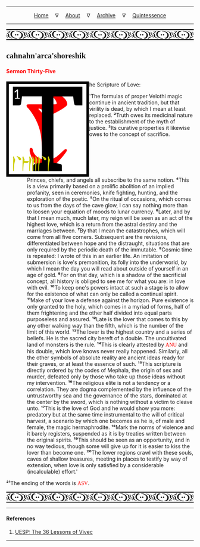 
---

<!--- Local CSS Font Loading -->

<style>
@font-face {
    font-family: HayghinDaedric;
    src: url('../../../../../assets/fonts/ttf/HayghinDaedric.ttf') format('truetype');
    font-weight: medium;
    font-style: normal;
}
</style>

<!--- Jekyll Page Links -->

<center>
<a href="../../../../../index.html">Home</a>
&emsp;&nabla;&emsp;
<a href="../../../../archive/about.html">About</a>
&emsp;&nabla;&emsp;
<a href="../../../../archive/index.html">Archive</a>
&emsp;&nabla;&emsp;
<a href="../../../index.html">Quintessence</a>
</center>

<!--- Markdown Body Below: -->

---

<img align="center" alt="Bordering" src="../../../../../assets/images/symbols/velothi_pattern_long_by_lukkar.svg">

## <span style="font-family:HayghinDaedric">cahnahn'arca'shoreshik</span>

#### <span style="color:red">Sermon Thirty-Five</span>

<img align="left" alt="T" src="../../../project/resources/initials/svg/vivec/initial_35.svg">he Scripture of Love:

'The formulas of proper Velothi magic continue in ancient tradition, but that virility is dead, by which I mean at least replaced.
<b>&sup2;</b>Truth owes its medicinal nature to the establishment of the myth of justice.
<b>&sup3;</b>Its curative properties it likewise owes to the concept of sacrifice.
<span style="display:inline-block;padding-left:4em">Princes, chiefs, and angels all subscribe to the same notion.
<b>&#8308;</b>This is a view primarily based on a prolific abolition of an implied profanity, seen in ceremonies, knife fighting, hunting, and the exploration of the poetic.
<b>&#8309;</b>On the ritual of occasions, which comes to us from the days of the cave glow, I can say nothing more than to loosen your equation of moods to lunar currency.
<b>&#8310;</b>Later, and by that I mean much, much later, my reign will be seen as an act of the highest love, which is a return from the astral destiny and the marriages between.
<b>&#8311;</b>By that I mean the catastrophes, which will come from all five corners. Subsequent are the revisions, differentiated between hope and the distraught, situations that are only required by the periodic death of the immutable.
<b>&#8312;</b>Cosmic time is repeated: I wrote of this in an earlier life. An imitation of submersion is love's premonition, its folly into the underworld, by which I mean the day you will read about outside of yourself in an age of gold.
<b>&#8313;</b>For on that day, which is a shadow of the sacrificial concept, all history is obliged to see me for what you are: in love with evil.
<b>&sup1;&#8304;</b>To keep one's powers intact at such a stage is to allow for the existence of what can only be called a continual spirit.
<b>&sup1;&sup1;</b>Make of your love a defense against the horizon. Pure existence is only granted to the holy, which comes in a myriad of forms, half of them frightening and the other half divided into equal parts purposeless and assured.
<b>&sup1;&sup2;</b>Late is the lover that comes to this by any other walking way than the fifth, which is the number of the limit of this world.
<b>&sup1;&sup3;</b>The lover is the highest country and a series of beliefs. He is the sacred city bereft of a double. The uncultivated land of monsters is the rule.
<b>&sup1;&#8308;</b>This is clearly attested by
<span style="font-family:HayghinDaedric;color:red">ANU</span>
and his double, which love knows never really happened. Similarly, all the other symbols of absolute reality are ancient ideas ready for their graves, or at least the essence of such.
<b>&sup1;&#8309;</b>This scripture is directly ordered by the codes of Mephala, the origin of sex and murder, defeated only by those who take up those ideas without my intervention.
<b>&sup1;&#8310;</b>The religious elite is not a tendency or a correlation. They are dogma complemented by the influence of the untrustworthy sea and the governance of the stars, dominated at the center by the sword, which is nothing without a victim to cleave unto.
<b>&sup1;&#8311;</b>This is the love of God and he would show you more: predatory but at the same time instrumental to the will of critical harvest, a scenario by which one becomes as he is, of male and female, the magic hermaphrodite.
<b>&sup1;&#8312;</b>Mark the norms of violence and it barely registers, suspended as it is by treaties written between the original spirits.
<b>&sup1;&#8313;</b>This should be seen as an opportunity, and in no way tedious, though some will give up for it is easier to kiss the lover than become one.
<b>&sup2;&#8304;</b>The lower regions crawl with these souls, caves of shallow treasures, meeting in places to testify by way of extension, when love is only satisfied by a considerable (incalculable) effort.'</span>

<b>&sup2;&sup1;</b>The ending of the words is
<span style="font-family:HayghinDaedric;color:red">ASV</span>.

<img align="center" alt="Bordering" src="../../../../../assets/images/symbols/velothi_pattern_long_by_lukkar.svg">

---

#### References

1. [UESP: The 36 Lessons of Vivec][1]

[1]: https://en.uesp.net/wiki/Morrowind:36_Lessons_of_Vivec,_Sermon_35

---
